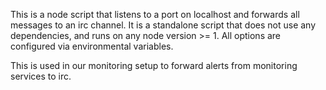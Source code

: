 This is a node script that listens to a port on localhost and forwards all
messages to an irc channel. It is a standalone script that does not use any
dependencies, and runs on any node version >= 1. All options are configured via
environmental variables.

This is used in our monitoring setup to forward alerts from monitoring services
to irc.
